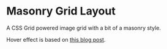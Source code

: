 # Masonry Grid Layout
A CSS Grid powered image grid with a bit of a masonry style.

Hover effect is based on [this blog post](https://tympanus.net/codrops/2014/06/19/ideas-for-subtle-hover-effects/).
